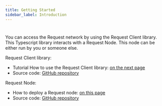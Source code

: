 ```yaml
---
title: Getting Started
sidebar_label: Introduction
---
```


#

You can access the Request network by using the Request Client library. This Typescript library interacts with a Request Node. This node can be either run by you or someone else.

Request Client library:

- Tutorial How to use the Request Client library: [on the next page](using-request-client-js-library.md)
- Source code: [GitHub repository](https://github.com/RequestNetwork/requestNetwork/tree/master/packages/request-client.js)

Request Node:

- How to deploy a Request node: [on this page](deploy-a-request-node.md)
- Source code: [GitHub repository](https://github.com/RequestNetwork/requestNetwork/tree/master/packages/request-node)
